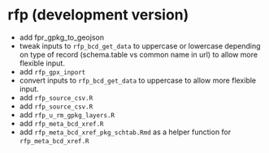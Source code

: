 # rfp (development version)

  - add fpr_gpkg_to_geojson
  - tweak inputs to `rfp_bcd_get_data` to uppercase or lowercase depending on type of record (schema.table vs common name in url) to allow more flexible input.
  - add `rfp_gpx_inport`
  - convert inputs to `rfp_bcd_get_data` to uppercase to allow more flexible input.
  - add `rfp_source_csv.R`
  - add `rfp_source_csv.R`
  - add `rfp_u_rm_gpkg_layers.R`
  - add `rfp_meta_bcd_xref.R`
  - add `rfp_meta_bcd_xref_pkg_schtab.Rmd` as a helper function for `rfp_meta_bcd_xref.R`
